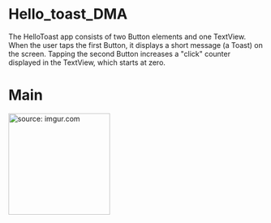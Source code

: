 # Hello_toast_DMA
The HelloToast app consists of two Button elements and one TextView. When the user taps the first Button, it displays a short message (a Toast) on the screen. Tapping the second Button increases a "click" counter displayed in the TextView, which starts at zero.
<H1>Main</H1>
<a href="https://imgur.com/oIeBpf1"><img src="https://i.imgur.com/oIeBpf1.gif" title="source: imgur.com" width=200/></a>
